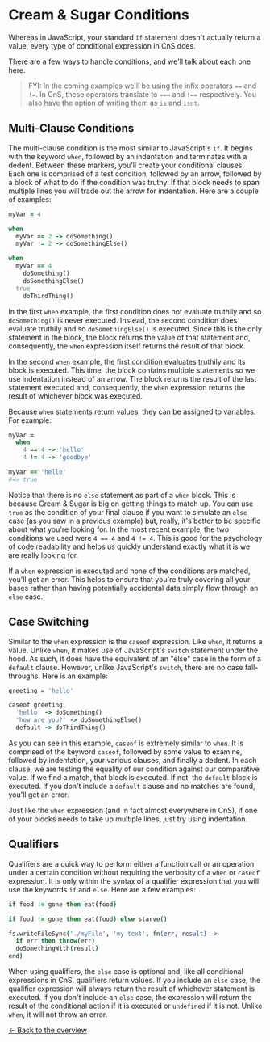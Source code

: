 # Cream & Sugar Conditions

Whereas in JavaScript, your standard `if` statement doesn't actually return a value, every type of conditional expression in CnS does.

There are a few ways to handle conditions, and we'll talk about each one here.

> FYI: In the coming examples we'll be using the infix operators `==` and `!=`. In CnS, these operators translate to `===` and `!==` respectively. You also have the option of writing them as `is` and `isnt`.

## Multi-Clause Conditions

The multi-clause condition is the most similar to JavaScript's `if`. It begins with the keyword `when`, followed by an indentation and terminates with a dedent. Between these markers, you'll create your conditional clauses. Each one is comprised of a test condition, followed by an arrow, followed by a block of what to do if the condition was truthy. If that block needs to span multiple lines you will trade out the arrow for indentation. Here are a couple of examples:

```ruby
myVar = 4

when
  myVar == 2 -> doSomething()
  myVar != 2 -> doSomethingElse()

when
  myVar == 4
    doSomething()
    doSomethingElse()
  true
    doThirdThing()
```

In the first `when` example, the first condition does not evaluate truthily and so `doSomething()` is never executed. Instead, the second condition does evaluate truthily and so `doSomethingElse()` is executed. Since this is the only statement in the block, the block returns the value of that statement and, consequently, the `when` expression itself returns the result of that block.

In the second `when` example, the first condition evaluates truthily and its block is executed. This time, the block contains multiple statements so we use indentation instead of an arrow. The block returns the result of the last statement executed and, consequently, the `when` expression returns the result of whichever block was executed.

Because `when` statements return values, they can be assigned to variables. For example:

```ruby
myVar =
  when
    4 == 4 -> 'hello'
    4 != 4 -> 'goodbye'

myVar == 'hello'
#=> true
```

Notice that there is no `else` statement as part of a `when` block. This is because Cream & Sugar is big on getting things to match up. You can use `true` as the condition of your final clause if you want to simulate an `else` case (as you saw in a previous example) but, really, it's better to be specific about what you're looking for. In the most recent example, the two conditions we used were `4 == 4` and `4 != 4`. This is good for the psychology of code readability and helps us quickly understand exactly what it is we are really looking for.

If a `when` expression is executed and none of the conditions are matched, you'll get an error. This helps to ensure that you're truly covering all your bases rather than having potentially accidental data simply flow through an `else` case.

## Case Switching

Similar to the `when` expression is the `caseof` expression. Like `when`, it returns a value. Unlike `when`, it makes use of JavaScript's `switch` statement under the hood. As such, it does have the equivalent of an "else" case in the form of a `default` clause. However, unlike JavaScript's `switch`, there are no case fall-throughs. Here is an example:

```ruby
greeting = 'hello'

caseof greeting
  'hello' -> doSomething()
  'how are you?' -> doSomethingElse()
  default -> doThirdThing()
```

As you can see in this example, `caseof` is extremely similar to `when`. It is comprised of the keyword `caseof`, followed by some value to examine, followed by indentation, your various clauses, and finally a dedent. In each clause, we are testing the equality of our condition against our comparative value. If we find a match, that block is executed. If not, the `default` block is executed. If you don't include a `default` clause and no matches are found, you'll get an error.

Just like the `when` expression (and in fact almost everywhere in CnS), if one of your blocks needs to take up multiple lines, just try using indentation.

## Qualifiers

Qualifiers are a quick way to perform either a function call or an operation under a certain condition without requiring the verbosity of a `when` or `caseof` expression. It is only within the syntax of a qualifier expression that you will use the keywords `if` and `else`. Here are a few examples:

```coffeescript
if food != gone then eat(food)

if food != gone then eat(food) else starve()

fs.writeFileSync('./myFile', 'my text', fn(err, result) ->
  if err then throw(err)
  doSomethingWith(result)
end)
```

When using qualifiers, the `else` case is optional and, like all conditional expressions in CnS, qualifiers return values. If you include an `else` case, the qualifier expression will always return the result of whichever statement is executed. If you don't include an `else` case, the expression will return the result of the conditional action if it is executed or `undefined` if it is not. Unlike `when`, it will not throw an error.

[<- Back to the overview](overview.md)
